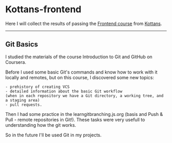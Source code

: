 # Kottans-frontend

Here I will collect the results of passing the [Frontend course](https://kottans.org/frontend/faq.html) from [Kottans](https://kottans.org/).

____

## Git Basics

I studied the materials of the course Introduction to Git and GitHub on Coursera.


Before I used some basic Git's commands and know how to work with it locally and remotes, but on this course, I discovered some new topics:

 	- prehistory of creating VCS 
 	- detailed information about the basic Git workflow 
 	(when in each repository we have a Git directory, a working tree, and a staging area) 
	- pull requests. 

Then I had some practice in the learngitbranching.js.org (basis and Push & Pull - remote repositories in Git!). These tasks were very usefull to understanding how the git works.

So in the future I'll be used Git in my projects.

